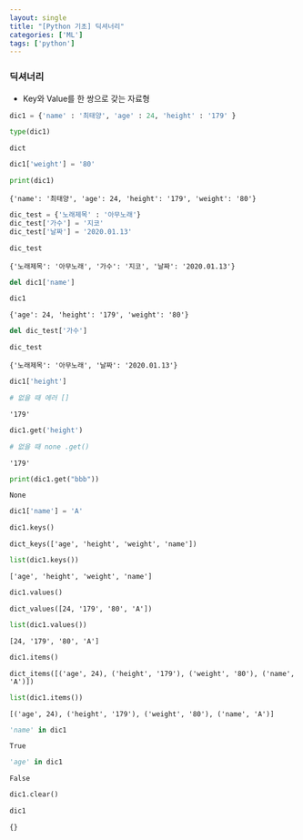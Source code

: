 ```yaml
---
layout: single
title: "[Python 기초] 딕셔너리"
categories: ['ML']
tags: ['python']
---
```



### 딕셔너리
- Key와 Value를 한 쌍으로 갖는 자료형 


```python
dic1 = {'name' : '최태양', 'age' : 24, 'height' : '179' }

type(dic1)
```




    dict




```python
dic1['weight'] = '80'

print(dic1)
```

    {'name': '최태양', 'age': 24, 'height': '179', 'weight': '80'}
    


```python
dic_test = {'노래제목' : '아무노래'}
dic_test['가수'] = '지코'
dic_test['날짜'] = '2020.01.13'

dic_test
```




    {'노래제목': '아무노래', '가수': '지코', '날짜': '2020.01.13'}




```python
del dic1['name']

dic1
```




    {'age': 24, 'height': '179', 'weight': '80'}




```python
del dic_test['가수']

dic_test
```




    {'노래제목': '아무노래', '날짜': '2020.01.13'}




```python
dic1['height']

# 없을 때 에러 []
```




    '179'




```python
dic1.get('height')

# 없을 때 none .get()
```




    '179'




```python
print(dic1.get("bbb"))
```

    None
    


```python
dic1['name'] = 'A'
```


```python
dic1.keys()
```




    dict_keys(['age', 'height', 'weight', 'name'])




```python
list(dic1.keys())
```




    ['age', 'height', 'weight', 'name']




```python
dic1.values()
```




    dict_values([24, '179', '80', 'A'])




```python
list(dic1.values())
```




    [24, '179', '80', 'A']




```python
dic1.items()
```




    dict_items([('age', 24), ('height', '179'), ('weight', '80'), ('name', 'A')])




```python
list(dic1.items())
```




    [('age', 24), ('height', '179'), ('weight', '80'), ('name', 'A')]




```python
'name' in dic1
```




    True




```python
'age' in dic1
```




    False




```python
dic1.clear()
```


```python
dic1
```




    {}


